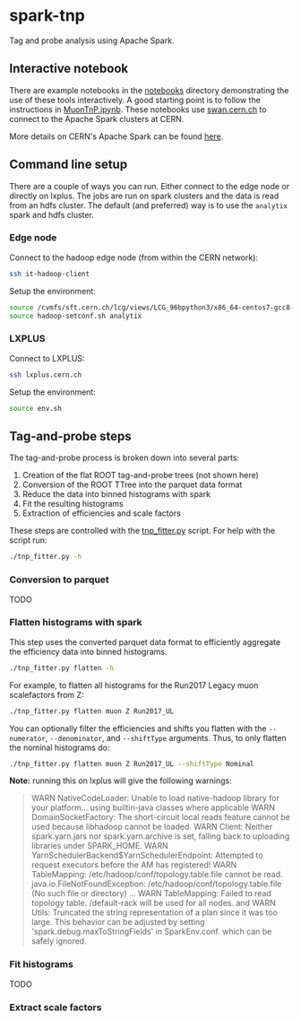 # spark-tnp
Tag and probe analysis using Apache Spark.

## Interactive notebook

There are example notebooks in the [notebooks](notebooks) directory demonstrating the use of these tools interactively.
A good starting point is to follow the instructions in [MuonTnP.ipynb](notebooks/MuonTnP.ipynb).
These notebooks use [swan.cern.ch](swan.cern.ch) to connect to the Apache Spark clusters at CERN.

More details on CERN's Apache Spark can be found [here](https://hadoop-user-guide.web.cern.ch/hadoop-user-guide/spark/Using_Spark_on_Hadoop.html).

## Command line setup

There are a couple of ways you can run. Either connect to the edge node or directly on lxplus.
The jobs are run on spark clusters and the data is read from an hdfs cluster.
The default (and preferred) way is to use the `analytix` spark and hdfs cluster.

### Edge node

Connect to the hadoop edge node (from within the CERN network):

```bash
ssh it-hadoop-client
```

Setup the environment:

```bash
source /cvmfs/sft.cern.ch/lcg/views/LCG_96bpython3/x86_64-centos7-gcc8-opt/setup.sh
source hadoop-setconf.sh analytix
```

### LXPLUS

Connect to LXPLUS:

```bash
ssh lxplus.cern.ch
```

Setup the environment:

```bash
source env.sh
```

## Tag-and-probe steps

The tag-and-probe process is broken down into several parts:

1. Creation of the flat ROOT tag-and-probe trees (not shown here)
2. Conversion of the ROOT TTree into the parquet data format
3. Reduce the data into binned histograms with spark
4. Fit the resulting histograms
5. Extraction of efficiencies and scale factors

These steps are controlled with the [tnp_fitter.py](tnp_fiter.py) script.
For help with the script run:
```bash
./tnp_fitter.py -h
```

### Conversion to parquet

TODO

### Flatten histograms with spark

This step uses the converted parquet data format to efficiently aggregate
the efficiency data into binned histograms.

```bash
./tnp_fitter.py flatten -h
```

For example, to flatten all histograms for the Run2017 Legacy muon scalefactors from Z:

```bash
./tnp_fitter.py flatten muon Z Run2017_UL
```

You can optionally filter the efficiencies and shifts you flatten with the `--numerator`,
`--denominator`, and `--shiftType` arguments. Thus, to only flatten the nominal histograms do:
```bash
./tnp_fitter.py flatten muon Z Run2017_UL --shiftType Nominal
```

**Note:** running this on lxplus will give the following warnings:
>WARN NativeCodeLoader: Unable to load native-hadoop library for your platform... using builtin-java classes where applicable
>WARN DomainSocketFactory: The short-circuit local reads feature cannot be used because libhadoop cannot be loaded.
>WARN Client: Neither spark.yarn.jars nor spark.yarn.archive is set, falling back to uploading libraries under SPARK_HOME.
>WARN YarnSchedulerBackend$YarnSchedulerEndpoint: Attempted to request executors before the AM has registered!
>WARN TableMapping: /etc/hadoop/conf/topology.table.file cannot be read.
>java.io.FileNotFoundException: /etc/hadoop/conf/topology.table.file (No such file or directory)
>...
>WARN TableMapping: Failed to read topology table. /default-rack will be used for all nodes.
and
>WARN Utils: Truncated the string representation of a plan since it was too large. This behavior can be adjusted by setting 'spark.debug.maxToStringFields' in SparkEnv.conf.
which can be safely ignored.

### Fit histograms

TODO

### Extract scale factors

###
